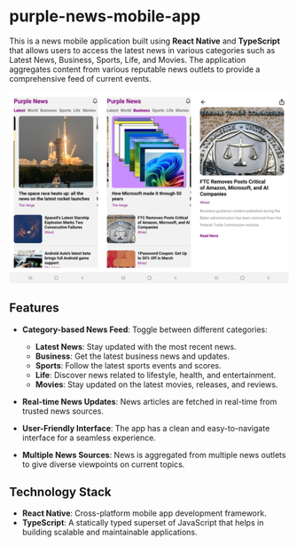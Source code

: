 # purple-news-mobile-app

This is a news mobile application built using **React Native** and **TypeScript** that allows users to access the latest news in various categories such as Latest News, Business, Sports, Life, and Movies. The application aggregates content from various reputable news outlets to provide a comprehensive feed of current events.

![image alt](https://github.com/fredie7/purple-news-mobile-app/blob/0479e02cad3dc82ce8baaf3cfbd01cb2ab15fa17/MergedImages%20(1).png)

## Features

- **Category-based News Feed**: Toggle between different categories:
  - **Latest News**: Stay updated with the most recent news.
  - **Business**: Get the latest business news and updates.
  - **Sports**: Follow the latest sports events and scores.
  - **Life**: Discover news related to lifestyle, health, and entertainment.
  - **Movies**: Stay updated on the latest movies, releases, and reviews.
  
- **Real-time News Updates**: News articles are fetched in real-time from trusted news sources.

- **User-Friendly Interface**: The app has a clean and easy-to-navigate interface for a seamless experience.

- **Multiple News Sources**: News is aggregated from multiple news outlets to give diverse viewpoints on current topics.

## Technology Stack

- **React Native**: Cross-platform mobile app development framework.
- **TypeScript**: A statically typed superset of JavaScript that helps in building scalable and maintainable applications.
